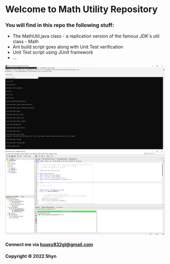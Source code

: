 # Welcome to Math Utility Repository

### You will find in this repo the following stuff:

* The MathUtil.java class - a replication version of the famous JDK's util class - Math
* Ant build script goes along with Unit Test verification
* Unit Test script using JUnit framework
* ...

![Build process with Ant](https://github.com/ShynGit/math-util-ant/blob/main/screenshots/build-process-with-ant.png)
![Unit test with DDT](https://github.com/ShynGit/math-util-ant/blob/main/screenshots/unit-test-with-ddt.png)

#### Connect me via huusy832gl@gmail.com

#### Copyright &#169; 2022 Shyn